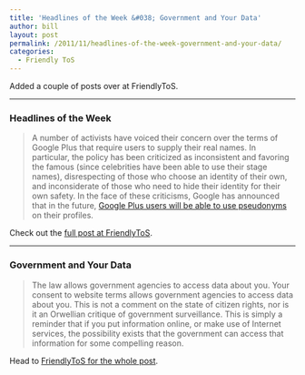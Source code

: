 ```yaml
---
title: 'Headlines of the Week &#038; Government and Your Data'
author: bill
layout: post
permalink: /2011/11/headlines-of-the-week-government-and-your-data/
categories:
  - Friendly ToS
---
```

Added a couple of posts over at FriendlyToS.

* * *

### Headlines of the Week

> A number of activists have voiced their concern over the terms of Google Plus that require users to supply their real names. In particular, the policy has been criticized as inconsistent and favoring the famous (since celebrities have been able to use their stage names), disrespecting of those who choose an identity of their own, and inconsiderate of those who need to hide their identity for their own safety. In the face of these criticisms, Google has announced that in the future, [Google Plus users will be able to use pseudonyms][1] on their profiles.

Check out the [full post at FriendlyToS][2].

* * *

### Government and Your Data

> The law allows government agencies to access data about you. Your consent to website terms allows government agencies to access data about you. This is not a comment on the state of citizen rights, nor is it an Orwellian critique of government surveillance. This is simply a reminder that if you put information online, or make use of Internet services, the possibility exists that the government can access that information for some compelling reason.

Head to <a href="http://blog.friendlytos.org/?p=54" target="_blank">FriendlyToS for the whole post</a>.

 [1]: http://arstechnica.com/tech-policy/news/2011/10/google-shifts-stance-on-google-anonymity-will-support-pseudonyms.ars
 [2]: http://blog.friendlytos.org/?p=47